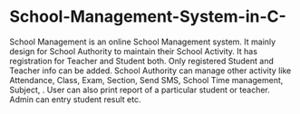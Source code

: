 # School-Management-System-in-C-
School Management is an online School Management system. It mainly design for School Authority to maintain their School Activity. It has registration for Teacher and Student both. Only registered Student and Teacher info can be added. School Authority can manage other activity like Attendance, Class, Exam, Section, Send SMS, School Time management, Subject, . User can also print report of a particular student or teacher. Admin can entry student result etc.
